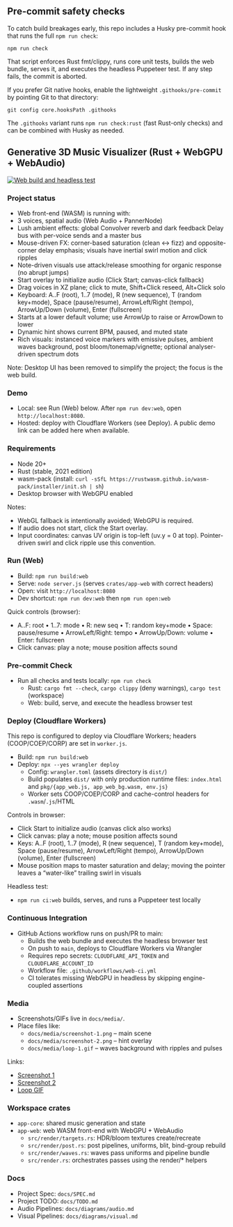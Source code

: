 ## Pre-commit safety checks

To catch build breakages early, this repo includes a Husky pre-commit hook that runs the full `npm run check`:

```
npm run check
```

That script enforces Rust fmt/clippy, runs core unit tests, builds the web bundle, serves it, and executes the headless Puppeteer test. If any step fails, the commit is aborted.

If you prefer Git native hooks, enable the lightweight `.githooks/pre-commit` by pointing Git to that directory:

```
git config core.hooksPath .githooks
```

The `.githooks` variant runs `npm run check:rust` (fast Rust-only checks) and can be combined with Husky as needed.

## Generative 3D Music Visualizer (Rust + WebGPU + WebAudio)

[![Web build and headless test](https://github.com/rgilks/geno-1/actions/workflows/web-ci.yml/badge.svg)](https://github.com/rgilks/geno-1/actions/workflows/web-ci.yml)

### Project status

- Web front-end (WASM) is running with:
- 3 voices, spatial audio (Web Audio + PannerNode)
- Lush ambient effects: global Convolver reverb and dark feedback Delay bus with per-voice sends and a master bus
- Mouse-driven FX: corner-based saturation (clean ↔ fizz) and opposite-corner delay emphasis; visuals have inertial swirl motion and click ripples
- Note-driven visuals use attack/release smoothing for organic response (no abrupt jumps)
- Start overlay to initialize audio (Click Start; canvas-click fallback)
- Drag voices in XZ plane; click to mute, Shift+Click reseed, Alt+Click solo
- Keyboard: A..F (root), 1..7 (mode), R (new sequence), T (random key+mode), Space (pause/resume), ArrowLeft/Right (tempo), ArrowUp/Down (volume), Enter (fullscreen)
- Starts at a lower default volume; use ArrowUp to raise or ArrowDown to lower
- Dynamic hint shows current BPM, paused, and muted state
- Rich visuals: instanced voice markers with emissive pulses, ambient waves background, post bloom/tonemap/vignette; optional analyser-driven spectrum dots

Note: Desktop UI has been removed to simplify the project; the focus is the web build.

### Demo

- Local: see Run (Web) below. After `npm run dev:web`, open `http://localhost:8080`.
- Hosted: deploy with Cloudflare Workers (see Deploy). A public demo link can be added here when available.

### Requirements

- Node 20+
- Rust (stable, 2021 edition)
- wasm-pack (install: `curl -sSfL https://rustwasm.github.io/wasm-pack/installer/init.sh | sh`)
- Desktop browser with WebGPU enabled

Notes:

- WebGL fallback is intentionally avoided; WebGPU is required.
- If audio does not start, click the Start overlay.
- Input coordinates: canvas UV origin is top-left (uv.y = 0 at top). Pointer-driven swirl and click ripple use this convention.

### Run (Web)

- Build: `npm run build:web`
- Serve: `node server.js` (serves `crates/app-web` with correct headers)
- Open: visit `http://localhost:8080`
- Dev shortcut: `npm run dev:web` then `npm run open:web`

Quick controls (browser):

- A..F: root • 1..7: mode • R: new seq • T: random key+mode • Space: pause/resume • ArrowLeft/Right: tempo • ArrowUp/Down: volume • Enter: fullscreen
- Click canvas: play a note; mouse position affects sound

### Pre-commit Check

- Run all checks and tests locally: `npm run check`
  - Rust: `cargo fmt --check`, `cargo clippy` (deny warnings), `cargo test` (workspace)
  - Web: build, serve, and execute the headless browser test

### Deploy (Cloudflare Workers)

This repo is configured to deploy via Cloudflare Workers; headers (COOP/COEP/CORP) are set in `worker.js`.

- Build: `npm run build:web`
- Deploy: `npx --yes wrangler deploy`
  - Config: `wrangler.toml` (assets directory is `dist/`)
  - Build populates `dist/` with only production runtime files: `index.html` and `pkg/{app_web.js, app_web_bg.wasm, env.js}`
  - Worker sets COOP/COEP/CORP and cache-control headers for `.wasm`/`.js`/HTML

Controls in browser:

- Click Start to initialize audio (canvas click also works)
- Click canvas: play a note; mouse position affects sound
- Keys: A..F (root), 1..7 (mode), R (new sequence), T (random key+mode), Space (pause/resume), ArrowLeft/Right (tempo), ArrowUp/Down (volume), Enter (fullscreen)
- Mouse position maps to master saturation and delay; moving the pointer leaves a “water-like” trailing swirl in visuals

Headless test:

- `npm run ci:web` builds, serves, and runs a Puppeteer test locally

### Continuous Integration

- GitHub Actions workflow runs on push/PR to main:
  - Builds the web bundle and executes the headless browser test
  - On push to `main`, deploys to Cloudflare Workers via Wrangler
  - Requires repo secrets: `CLOUDFLARE_API_TOKEN` and `CLOUDFLARE_ACCOUNT_ID`
  - Workflow file: `.github/workflows/web-ci.yml`
  - CI tolerates missing WebGPU in headless by skipping engine-coupled assertions

<!-- Desktop run instructions removed -->

### Media

- Screenshots/GIFs live in `docs/media/`.
- Place files like:
  - `docs/media/screenshot-1.png` – main scene
  - `docs/media/screenshot-2.png` – hint overlay
  - `docs/media/loop-1.gif` – waves background with ripples and pulses

Links:

- [Screenshot 1](docs/media/screenshot-1.png)
- [Screenshot 2](docs/media/screenshot-2.png)
- [Loop GIF](docs/media/loop-1.gif)

### Workspace crates

- `app-core`: shared music generation and state
- `app-web`: web WASM front-end with WebGPU + WebAudio
  - `src/render/targets.rs`: HDR/bloom textures create/recreate
  - `src/render/post.rs`: post pipelines, uniforms, blit, bind-group rebuild
  - `src/render/waves.rs`: waves pass uniforms and pipeline bundle
  - `src/render.rs`: orchestrates passes using the render/\* helpers

### Docs

- Project Spec: `docs/SPEC.md`
- Project TODO: `docs/TODO.md`
- Audio Pipelines: `docs/diagrams/audio.md`
- Visual Pipelines: `docs/diagrams/visual.md`
